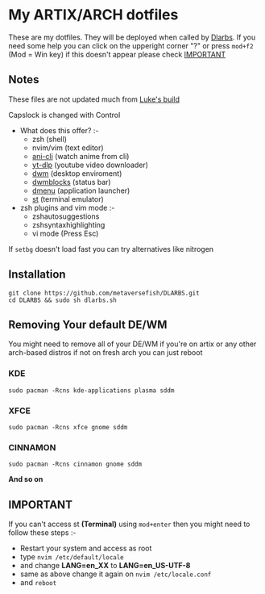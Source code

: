 # My ARTIX/ARCH dotfiles

These are my dotfiles. They will be deployed when called by [Dlarbs](https://github.com/metaversefish/DLARBS).
If you need some help you can click on the upperight corner "?" or press `mod+f2` (Mod = Win key) if this doesn't appear please check [IMPORTANT](https://github.com/metaversefish/dotfiles#important)

## Notes

These files are not updated much from [Luke's build](https://github.com/LukeSmithxyz/voidrice)

Capslock is changed with Control

- What does this offer? :-
	- zsh (shell)
	- nvim/vim (text editor)
	- [ani-cli](https://github.com/pystardust/ani-cli) (watch anime from cli)
	- [yt-dlp](https://github.com/yt-dlp/yt-dlp) (youtube video downloader)
	- [dwm](https://github.com/metaversefish/dwm) (desktop enviroment)
	- [dwmblocks](https://github.com/metaversefish/dwmblocks) (status bar)
	- [dmenu](https://github.com/metaversefish/dmenu) (application launcher)
	- [st](https://github.com/metaversefish/st) (terminal emulator)
- zsh plugins and vim mode :-
	- zshautosuggestions
	- zshsyntaxhighlighting
	- vi mode (Press Esc)

If `setbg` doesn't load fast you can try alternatives like nitrogen

## Installation

```
git clone https://github.com/metaversefish/DLARBS.git
cd DLARBS && sudo sh dlarbs.sh
```

## Removing Your default DE/WM

You might need to remove all of your DE/WM if you're on artix or any other arch-based distros if not on fresh arch you can just reboot

### KDE
```
sudo pacman -Rcns kde-applications plasma sddm
```
### XFCE
```
sudo pacman -Rcns xfce gnome sddm
```
### CINNAMON
```
sudo pacman -Rcns cinnamon gnome sddm
```
**And so on**

## IMPORTANT

If you can't access st **(Terminal)** using `mod+enter` then you might need to follow these steps :-

+ Restart your system and access as root
+ type `nvim /etc/default/locale`
+ and change **LANG=en_XX** to **LANG=en_US-UTF-8**
+ same as above change it again on `nvim /etc/locale.conf`
+ and `reboot`
